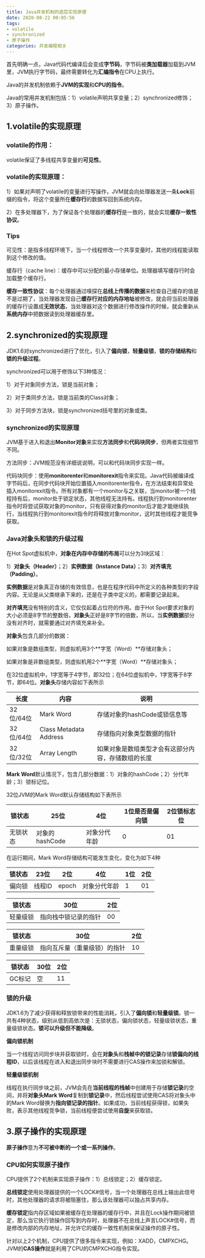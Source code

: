 ```yaml
---
title: Java并发机制的底层实现原理
date: 2020-08-22 00:05:56
tags: 
- volatile
- synchronized
- 原子操作
categories: 并发编程相关
---
```


首先明确一点，Java代码代编译后会变成**字节码**，字节码被**类加载器**加载到JVM里，JVM执行字节码，最终需要转化为**汇编指令**在CPU上执行。

Java的并发机制依赖于**JVM的实现**和**CPU的指令**。

Java的常用并发机制包括：1）volatile声明共享变量；2）synchronized修饰；3）原子操作。

## 1.volatile的实现原理

### volatile的作用：

volatile保证了多线程共享变量的**可见性**。

### volatile的实现原理：

1）如果对声明了volatile的变量进行写操作，JVM就会向处理器发送一条**Lock**前缀的指令，将这个变量所在**缓存行**的数据写回到系统内存。

2）在多处理器下，为了保证各个处理器的**缓存行**是一致的，就会实现**缓存一致性协议**。

### Tips

可见性：是指多线程环境下，当一个线程修改一个共享变量时，其他的线程能读取到这个修改的值。

缓存行（cache line）：缓存中可以分配的最小存储单位。处理器填写缓存行时会加载整个缓存行。

**缓存一致性协议**：每个处理器通过嗅探在**总线上传播的数据**来检查自己缓存的值是不是过期了，当处理器发现自己**缓存行对应的内存地址**被修改，就会将当前处理器的缓存行设置成**无效状态**，当处理器对这个数据进行修改操作的时候，就会重新从**系统内存**中把数据读到处理器缓存里。

## 2.synchronized的实现原理

JDK1.6对synchronized进行了优化，引入了**偏向锁**，**轻量级锁**，**锁的存储结构**和**锁的升级过程**。

synchronized可以用于修饰以下3种情况：

1）对于对象同步方法，锁是当前对象；

2）对于类同步方法，锁是当前类的Class对象；

3）对于同步方法块，锁是synchronized括号里的对象或类。

### synchronized的实现原理

JVM基于进入和退出**Monitor对象**来实现**方法同步**和**代码块同步**，但两者实现细节不同。

方法同步：JVM规范没有详细说说明，可以和代码块同步实现一样。

代码块同步：使用**monitorenter**和**monitorexit**指令来实现。Java代码被编译成字节码后，在同步代码块开始位置插入monitorenter指令，在方法结束和异常处插入monitorexit指令。所有对象都有一个monitor与之关联，当monitor被一个线程持有后，monitor处于锁定状态，其他线程无法持有。线程执行到monitorenter指令时将尝试获取对象的monitor，只有获得对象的monitor后才能才能继续执行，当线程执行到monitorexit指令时将释放对象monitor，这时其他线程才能竞争获取。

### Java对象头和锁的升级过程

在Hot Spot虚拟机中，**对象在内存中存储的布局**可以分为3块区域：

1）**对象头（Header）**；2）**实例数据（Instance Data）**；3）**对齐填充（Padding）**。

**实例数据**是对象真正存储的有效信息，也是在程序代码中所定义的各种类型的字段内容。无论是从父类继承下来的，还是在子类中定义的，都需要记录起来。

**对齐填充**没有特别的含义，它仅仅起着占位符的作用。由于Hot Spot要求对象的大小必须是8字节的整数倍，**对象头**正好是8字节的倍数，所以，当**实例数据**部分没有对齐时，就需要通过对齐填充来补全。

**对象头**包含几部分的数据：

如果对象是数组类型，则虚拟机用3个**字宽（Word）**存储对象头；

如果对象是非数组类型，则虚拟机用2个**字宽（Word）**存储对象头；

在32位虚拟机中，1字宽等于4字节，即32位；在64位虚拟机中，1字宽等于8字节，即64位。**对象头**存储内容如下表所示

| 长度      | 内容                   | 说明                                               |
| --------- | ---------------------- | -------------------------------------------------- |
| 32位/64位 | Mark Word              | 存储对象的hashCode或锁信息等                       |
| 32位/64位 | Class Metadata Address | 存储指向对象类型数据的指针                         |
| 32位/32位 | Array Length           | 如果对象是数组类型才会有这部分内容，存储数组的长度 |

**Mark Word**默认情况下，包含几部分数据：1）对象的hashCode；2）分代年龄；3）锁标记位。

32位JVM的Mark Word默认存储结构如下表所示

| 锁状态   | 25位           | 4位          | 1位是否是偏向锁 | 2位锁标志位 |
| -------- | -------------- | ------------ | --------------- | ----------- |
| 无锁状态 | 对象的hashCode | 对象分代年龄 | 0               | 01          |

在运行期间，Mark Word存储结构可能发生变化，变化为如下4种

| 锁状态 | 23位   | 2位   | 4位          | 1位  | 2位  |
| ------ | ------ | ----- | ------------ | ---- | ---- |
| 偏向锁 | 线程ID | epoch | 对象分代年龄 | 1    | 01   |

| 锁状态   | 30位                 | 2位  |
| -------- | -------------------- | ---- |
| 轻量级锁 | 指向栈中锁记录的指针 | 00   |

| 锁状态   | 30位                         | 2位  |
| -------- | ---------------------------- | ---- |
| 重量级锁 | 指向互斥量（重量级锁）的指针 | 10   |

| 锁状态 | 30位 | 2位  |
| ------ | ---- | ---- |
| GC标记 | 空   | 11   |

### 锁的升级

JDK1.6为了减少获得和释放锁带来的性能消耗，引入了**偏向锁**和**轻量级锁**。锁一共有4种状态，级别从低到高依次是：无锁状态，偏向锁状态，轻量级锁状态，重量级锁状态。**锁可以升级但不能降级**。

**偏向锁机制**

当一个线程访问同步块并获取锁时，会在**对象头**和**栈帧中的锁记录**存储**锁偏向的线程ID**，以后该线程在进入和退出同步块时不需要进行CAS操作来加锁和解锁。

**轻量级锁机制**

线程在执行同步块之前，JVM会先在**当前线程的栈帧**中创建用于存储**锁记录**的空间，并将**对象头Mark Word**复制到**锁记录**中，然后线程尝试使用CAS将对象头中的Mark Word替换为**指向锁记录的指针**。如果成功，当前线程获得锁，如果失败，表示其他线程竞争锁，当前线程便尝试使用**自旋**来获取锁。

## 3.原子操作的实现原理

**原子操作**意为**不可被中断的一个或一系列操作**。

### CPU如何实现原子操作

CPU提供了2个机制来实现原子操作：1）总线锁定；2）缓存锁定。

**总线锁定**使用处理器提供的一个LOCK#信号，当一个处理器在总线上输出此信号时，其他处理器的请求将被阻塞住，那么该处理器可以独占共享内存。

**缓存锁定**指内存区域如果被缓存在处理器的缓存行中，并且在Lock操作期间被锁定，那么当它执行锁操作回写到内存时，处理器不在总线上声言LOCK#信号，而是修改内部的内存地址，并允许它的缓存一致性机制来保证操作的原子性。

针对以上2个机制，CPU提供了很多指令来实现，例如：XADD，CMPXCHG。JVM的**CAS操作**就是利用了CPU的CMPXCHG指令实现。